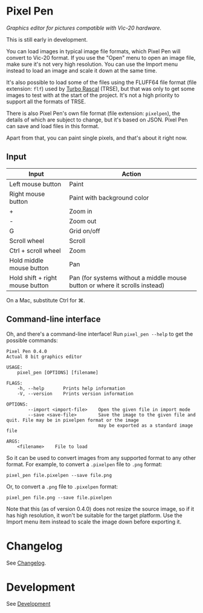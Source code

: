 # Pixel Pen

*Graphics editor for pictures compatible with Vic-20 hardware.*

This is still early in development.

You can load images in typical image file formats, which Pixel Pen will convert to Vic-20 format.
If you use the "Open" menu to open an image file, make sure it's not very high resolution. You can use the Import menu instead to load an image and scale it down at the same time.

It's also possible to load some of the files using the FLUFF64 file format (file extension: `flf`) used by [Turbo Rascal](https://lemonspawn.com/turbo-rascal-syntax-error-expected-but-begin/) (TRSE),
but that was only to get some images to test with at the start of the project. It's not a high priority to support all the formats of TRSE.

There is also Pixel Pen's own file format (file extension: `pixelpen`), the details of which are subject to change, but it's based on JSON. Pixel Pen can save and load files in this format.

Apart from that, you can paint single pixels, and that's about it right now.

## Input

| Input                               | Action
| ----------------------------------- | ---------------------------------
| Left mouse button                   | Paint
| Right mouse button                  | Paint with background color
| +                                   | Zoom in
| -                                   | Zoom out
| G                                   | Grid on/off
| Scroll wheel                        | Scroll
| Ctrl + scroll wheel                 | Zoom
| Hold middle mouse button            | Pan
| Hold shift + right mouse button     | Pan (for systems without a middle mouse button or where it scrolls instead)

On a Mac, substitute Ctrl for ⌘.

## Command-line interface

Oh, and there's a command-line interface! Run `pixel_pen --help` to get the possible commands:

    Pixel Pen 0.4.0
    Actual 8 bit graphics editor

    USAGE:
        pixel_pen [OPTIONS] [filename]

    FLAGS:
        -h, --help       Prints help information
        -V, --version    Prints version information

    OPTIONS:
            --import <import-file>    Open the given file in import mode
            --save <save-file>        Save the image to the given file and quit. File may be in pixelpen format or the image
                                      may be exported as a standard image file

    ARGS:
        <filename>    File to load

So it can be used to convert images from any supported format to any other format.
For example, to convert a `.pixelpen` file to `.png` format:

    pixel_pen file.pixelpen --save file.png

Or, to convert a `.png` file to `.pixelpen` format:

    pixel_pen file.png --save file.pixelpen

Note that this (as of version 0.4.0) does not resize the source image, so if it has high resolution, it won't be suitable for the target platform.
Use the Import menu item instead to scale the image down before exporting it.

# Changelog

See [Changelog](CHANGELOG.md).

# Development

See [Development](DEVELOPMENT.md)
